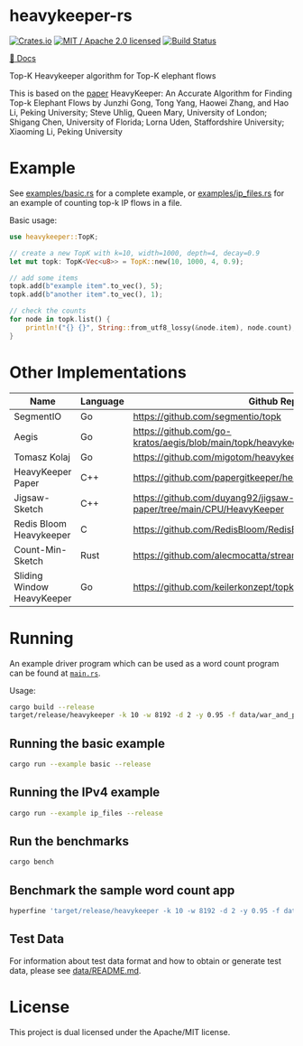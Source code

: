 # heavykeeper-rs

[![Crates.io][crates-badge]][crates-url]
[![MIT / Apache 2.0 licensed][license-badge]][license-url]
[![Build Status][actions-badge]][actions-url]

[crates-badge]: https://img.shields.io/crates/v/heavykeeper.svg
[crates-url]: https://crates.io/crates/heavykeeper
[license-badge]: https://img.shields.io/crates/l/heavykeeper.svg
[license-url]: https://github.com/pmcgleenon/heavykeeper-rs/blob/master/LICENSE
[actions-badge]: https://github.com/pmcgleenon/heavykeeper-rs/actions/workflows/rust.yml/badge.svg
[actions-url]: https://github.com/pmcgleenon/heavykeeper-rs/actions?query=workflow%3Arust+branch%3Amain


[📖 Docs](https://docs.rs/heavykeeper)

Top-K Heavykeeper algorithm for Top-K elephant flows

This is based on the [paper](https://www.usenix.org/system/files/conference/atc18/atc18-gong.pdf)
HeavyKeeper: An Accurate Algorithm for Finding Top-k Elephant Flows
by Junzhi Gong, Tong Yang, Haowei Zhang, and Hao Li, Peking University;
Steve Uhlig, Queen Mary, University of London; Shigang Chen, University of Florida;
Lorna Uden, Staffordshire University; Xiaoming Li, Peking University

# Example

See [examples/basic.rs](examples/basic.rs) for a complete example, or [examples/ip_files.rs](examples/ip_files.rs) for an example of counting top-k IP flows in a file.

Basic usage:
```rust
use heavykeeper::TopK;

// create a new TopK with k=10, width=1000, depth=4, decay=0.9
let mut topk: TopK<Vec<u8>> = TopK::new(10, 1000, 4, 0.9);

// add some items
topk.add(b"example item".to_vec(), 5);
topk.add(b"another item".to_vec(), 1);

// check the counts
for node in topk.list() {
    println!("{} {}", String::from_utf8_lossy(&node.item), node.count);
}
```

# Other Implementations

| Name                       | Language | Github Repo                                                                  |
|----------------------------|----------|------------------------------------------------------------------------------|
| SegmentIO                  | Go       | https://github.com/segmentio/topk                                            |
| Aegis                      | Go       | https://github.com/go-kratos/aegis/blob/main/topk/heavykeeper.go             |
| Tomasz Kolaj               | Go       | https://github.com/migotom/heavykeeper                                       |
| HeavyKeeper Paper          | C++      | https://github.com/papergitkeeper/heavy-keeper-project                       |
| Jigsaw-Sketch              | C++      | https://github.com/duyang92/jigsaw-sketch-paper/tree/main/CPU/HeavyKeeper    |
| Redis Bloom Heavykeeper    | C        | https://github.com/RedisBloom/RedisBloom/blob/master/src/topk.c              |
| Count-Min-Sketch           | Rust     | https://github.com/alecmocatta/streaming_algorithms                          |
| Sliding Window HeavyKeeper | Go       | https://github.com/keilerkonzept/topk                                        |

# Running

An example driver program which can be used as a word count program can be found at [`main.rs`](src/main.rs).

Usage:
```bash
cargo build --release
target/release/heavykeeper -k 10 -w 8192 -d 2 -y 0.95 -f data/war_and_peace.txt
```

## Running the basic example 
```bash
cargo run --example basic --release
```

## Running the IPv4 example 
```bash
cargo run --example ip_files --release
```

## Run the benchmarks
```bash
cargo bench
```

## Benchmark the sample word count app
```bash
hyperfine 'target/release/heavykeeper -k 10 -w 8192 -d 2 -y 0.95 -f data/war_and_peace.txt'
```

## Test Data

For information about test data format and how to obtain or generate test data, please see [data/README.md](data/README.md).

# License
This project is dual licensed under the Apache/MIT license.   
